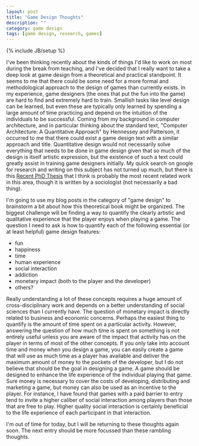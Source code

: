```yaml
---
layout: post
title: "Game Design Thoughts"
description: ""
category: game design
tags: [game design, research, games]
---
```

{% include JB/setup %}

I've been thinking recently about the kinds of things I'd like to work
on most during the break from teaching, and I've decided that I really
want to take a deep look at game design from a theoretical and
practical standpoint. 
It seems to me that there could be some need for a more formal and
methodological approach to the design of games than currently exists.
In my experience, game designers (the ones that put the fun into the
game) are hard to find and extremely hard to train. 
Smallish tasks like level design can be learned, but even these are
typically only learned by spending a large amount of time practicing
and depend on the intuition of the individuals to be successful.
Coming from my background in computer architecture, and in particular
thinking about the standard text, "Computer Architecture: A
Quantitative Approach" by Hennessey and Patterson, it occurred to me
that there could exist a game design text with a similar approach and
title. 
Quantitative design would not necessarily solve everything that needs
to be done in game design given that so much of the design is itself
artistic expression, but the existence of such a text could greatly
assist in training game designers initially.
My quick search on google for research and writing on this subject has
not turned up much, but there is this 
[Recent PhD Thesis](https://www.academia.edu/2988547/Game_Design_by_Numbers_Instrumental_Play_and_the_Quantitative_Shift_in_the_Digital_Game_Industry)
that I think is probably the most recent related work in this area,
though it is written by a sociologist (not necessarily a bad thing).

I'm going to use my blog posts in the category of "game design" to
brainstorm a bit about how this theoretical book might be organized. 
The biggest challenge will be finding a way to quantify the clearly
artistic and qualitative experience that the player enjoys when
playing a game.
The question I need to ask is how to quantify each of the following
essential (or at least helpful) game design features:

* fun
* happiness
* time
* human experience
* social interaction
* addiction
* monetary impact (both to the player and the developer)
* others?

Really understanding a lot of these concepts requires a huge amount of
cross-disciplinary work and depends on a better understanding of
social sciences than I currently have.
The question of monetary impact is directly related to business and
economic concerns.
Perhaps the easiest thing to quantify is the amount of time spent on a
particular activity.
However, answering the question of how much time is spent on something
is not entirely useful unless you are aware of the impact that
activity has on the player in terms of most of the other concepts.
If you only take into account time and money when you design a game,
you can easily create a game that will use as much time as a player
has available and deliver the maximum amount of money to the pockets
of the developer, but I do not believe that should be the goal in
designing a game.
A game should be designed to enhance the life experience of the
individual playing that game.
Sure money is necessary to cover the costs of developing, distributing
and marketing a game, but money can also be used as an incentive to
the player.
For instance, I have found that games with a paid barrier to entry
tend to invite a higher caliber of social interaction among players
than those that are free to play.
Higher quality social interaction is certainly beneficial to the life
experience of each participant in that interaction.

I'm out of time for today, but I will be returning to these thoughts
again soon. The next entry should be more focussed than these rambling
thoughts.
